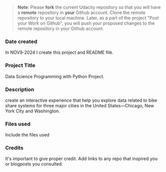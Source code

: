 >**Note**: Please **fork** the current Udacity repository so that you will have a **remote** repository in **your** Github account. Clone the remote repository to your local machine. Later, as a part of the project "Post your Work on Github", you will push your proposed changes to the remote repository in your Github account.

### Date created
In NOV9-2024 I create this project and README file.

### Project Title
Data Science Programming with Python Project.

### Description
create an interactive experience that help you explore data related to bike share systems for three major cities in the United States—Chicago, New York City and Washington.

### Files used
Include the files used

### Credits
It's important to give proper credit. Add links to any repo that inspired you or blogposts you consulted.

